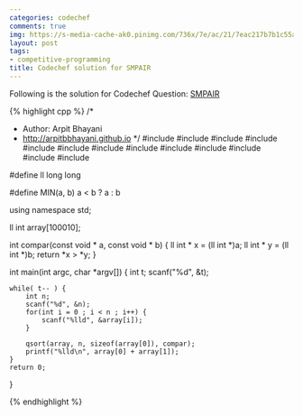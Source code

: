 ```yaml
---
categories: codechef
comments: true
img: https://s-media-cache-ak0.pinimg.com/736x/7e/ac/21/7eac217b7b1c55ab7fd56758e4e181be.jpg
layout: post
tags:
- competitive-programming
title: Codechef solution for SMPAIR
---
```


Following is the solution for Codechef Question: [SMPAIR](https://www.codechef.com/problems/SMPAIR)

{% highlight cpp %}
/*
 *  Author: Arpit Bhayani
 *  http://arpitbbhayani.github.io
 */
#include <cmath>
#include <cstdio>
#include <cstdlib>
#include <climits>
#include <deque>
#include <iostream>
#include <list>
#include <limits>
#include <map>
#include <queue>
#include <set>
#include <stack>
#include <vector>

#define ll long long

#define MIN(a, b) a < b ? a : b

using namespace std;

ll int array[100010];

int compar(const void * a, const void * b) {
    ll int * x = (ll int *)a;
    ll int * y = (ll int *)b;
    return *x > *y;
}

int main(int argc, char *argv[]) {
    int t;
    scanf("%d", &t);

    while( t-- ) {
        int n;
        scanf("%d", &n);
        for(int i = 0 ; i < n ; i++) {
            scanf("%lld", &array[i]);
        }

        qsort(array, n, sizeof(array[0]), compar);
        printf("%lld\n", array[0] + array[1]);
    }
    return 0;
}

{% endhighlight %}

